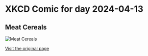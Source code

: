 
# XKCD Comic for day 2024-04-13

## Meat Cereals

![Meat Cereals](https://imgs.xkcd.com/comics/meat_cereals.jpg "Disgusting")

[Visit the original page](https://xkcd.com/27/)

